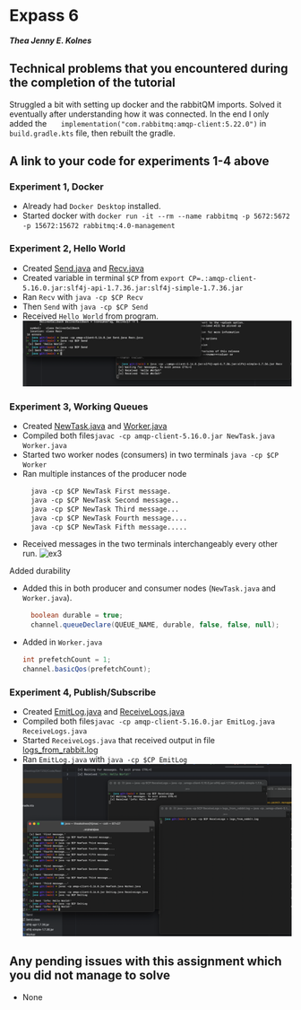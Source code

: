 # Expass 6
_**Thea Jenny E. Kolnes**_

## Technical problems that you encountered during the completion of the tutorial
Struggled a bit with setting up docker and the rabbitQM imports. Solved it eventually after understanding how it was connected. In the end I only added the `    implementation("com.rabbitmq:amqp-client:5.22.0")
` in `build.gradle.kts` file, then rebuilt the gradle.

## A link to your code for experiments 1-4 above
### Experiment 1, Docker
* Already had `Docker Desktop` installed.
* Started docker with `docker run -it --rm --name rabbitmq -p 5672:5672 -p 15672:15672 rabbitmq:4.0-management`

### Experiment 2, Hello World
* Created [Send.java](rabbit/src/main/java/Send.java) and [Recv.java](rabbit/src/main/java/Recv.java)
* Created variable in terminal `$CP` from `export CP=.:amqp-client-5.16.0.jar:slf4j-api-1.7.36.jar:slf4j-simple-1.7.36.jar`
* Ran `Recv` with `java -cp $CP Recv`
* Then `Send` with `java -cp $CP Send`
* Received `Hello World` from program.
![ex2](images/ex6/send-recv.png)

### Experiment 3, Working Queues
* Created [NewTask.java](rabbit/src/main/java/NewTask.java) and [Worker.java](rabbit/src/main/java/Worker.java)
* Compiled both files`javac -cp amqp-client-5.16.0.jar NewTask.java Worker.java`
* Started two worker nodes (consumers) in two terminals `java -cp $CP Worker`
* Ran multiple instances of the producer node
  ```shell
    java -cp $CP NewTask First message.
    java -cp $CP NewTask Second message..
    java -cp $CP NewTask Third message...
    java -cp $CP NewTask Fourth message....
    java -cp $CP NewTask Fifth message.....
    ```
* Received messages in the two terminals interchangeably every other run.
![ex3](images/ex6/newtask-worker.png)

Added durability
* Added this in both producer and consumer nodes (`NewTask.java` and `Worker.java`).
  ```java
    boolean durable = true;
    channel.queueDeclare(QUEUE_NAME, durable, false, false, null);
    ```
* Added in `Worker.java`
  ```java
  int prefetchCount = 1;
  channel.basicQos(prefetchCount);
  ```

### Experiment 4, Publish/Subscribe
* Created [EmitLog.java](rabbit/src/main/java/EmitLog.java) and [ReceiveLogs.java](rabbit/src/main/java/ReceiveLogs.java)
* Compiled both files`javac -cp amqp-client-5.16.0.jar EmitLog.java ReceiveLogs.java`
* Started `ReceiveLogs.java` that received output in file [logs_from_rabbit.log](rabbit/src/main/java/logs_from_rabbit.log)
* Ran `EmitLog.java` with `java -cp $CP EmitLog`
![ex4](images/ex6/emitlog-receivelogs.png)

## Any pending issues with this assignment which you did not manage to solve
* None